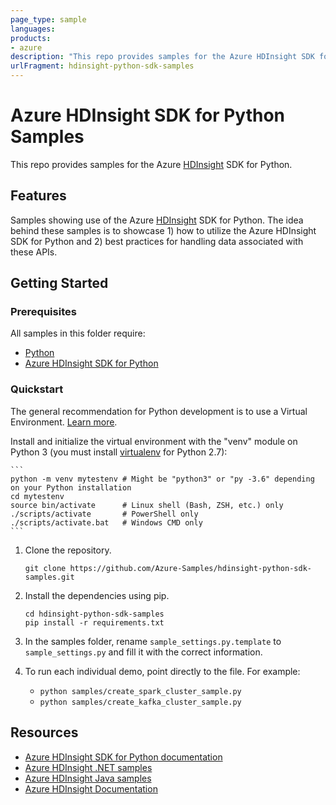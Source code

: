 ```yaml
---
page_type: sample
languages:
products:
- azure
description: "This repo provides samples for the Azure HDInsight SDK for Python."
urlFragment: hdinsight-python-sdk-samples
---
```


# Azure HDInsight SDK for Python Samples

This repo provides samples for the Azure [HDInsight](https://azure.microsoft.com/en-us/services/hdinsight/) SDK for Python.

## Features

Samples showing use of the Azure [HDInsight](https://azure.microsoft.com/en-us/services/hdinsight/) SDK for Python.
The idea behind these samples is to showcase 1) how to utilize the Azure HDInsight SDK for Python and 2) best practices for handling data associated with these APIs.

## Getting Started

### Prerequisites

All samples in this folder require:

- [Python](https://www.python.org/downloads/)
- [Azure HDInsight SDK for Python](https://pypi.org/project/azure-mgmt-hdinsight)

### Quickstart

The general recommendation for Python development is to use a Virtual Environment. [Learn more](https://docs.python.org/3/tutorial/venv.html).

Install and initialize the virtual environment with the "venv" module on Python 3 (you must install [virtualenv](https://pypi.python.org/pypi/virtualenv) for Python 2.7):

    ```
    python -m venv mytestenv # Might be "python3" or "py -3.6" depending on your Python installation
    cd mytestenv
    source bin/activate      # Linux shell (Bash, ZSH, etc.) only
    ./scripts/activate       # PowerShell only
    ./scripts/activate.bat   # Windows CMD only
    ```

1.  Clone the repository.

    ```
    git clone https://github.com/Azure-Samples/hdinsight-python-sdk-samples.git
    ```

2.  Install the dependencies using pip.

    ```
    cd hdinsight-python-sdk-samples
    pip install -r requirements.txt
    ```

3.  In the samples folder, rename `sample_settings.py.template` to `sample_settings.py` and fill it with the correct information.

4. To run each individual demo, point directly to the file. For example:

    - `python samples/create_spark_cluster_sample.py`
    - `python samples/create_kafka_cluster_sample.py`

## Resources

- [Azure HDInsight SDK for Python documentation](https://docs.microsoft.com/python/api/overview/azure/hdinsight?view=azure-python)
- [Azure HDInsight .NET samples](https://github.com/Azure-Samples/hdinsight-dotnet-sdk-samples)
- [Azure HDInsight Java samples](https://github.com/Azure-Samples/hdinsight-java-sdk-samples)
- [Azure HDInsight Documentation](https://docs.microsoft.com/azure/hdinsight/)
